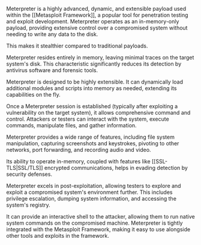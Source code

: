Meterpreter is a highly advanced, dynamic, and extensible payload used within the [[Metasploit Framework]], a popular tool for penetration testing and exploit development. Meterpreter operates as an in-memory-only payload, providing extensive control over a compromised system without needing to write any data to the disk. 

This makes it stealthier compared to traditional payloads.

Meterpreter resides entirely in memory, leaving minimal traces on the target system's disk. This characteristic significantly reduces its detection by antivirus software and forensic tools. 

Meterpreter is designed to be highly extensible. It can dynamically load additional modules and scripts into memory as needed, extending its capabilities on the fly.

Once a Meterpreter session is established (typically after exploiting a vulnerability on the target system), it allows comprehensive command and control. Attackers or testers can interact with the system, execute commands, manipulate files, and gather information.

Meterpreter provides a wide range of features, including file system manipulation, capturing screenshots and keystrokes, pivoting to other networks, port forwarding, and recording audio and video.

Its ability to operate in-memory, coupled with features like [[SSL-TLS|SSL/TLS]] encrypted communications, helps in evading detection by security defenses.

Meterpreter excels in post-exploitation, allowing testers to explore and exploit a compromised system's environment further. This includes privilege escalation, dumping system information, and accessing the system's registry.

It can provide an interactive shell to the attacker, allowing them to run native system commands on the compromised machine. Meterpreter is tightly integrated with the Metasploit Framework, making it easy to use alongside other tools and exploits in the framework.